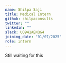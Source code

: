 ```yaml
---
name: Shilpa Saji
title: Medical Intern
github: shilpaconsults
twitter: ""
linkedin: ""
slack: U0941AENQG4
joining_date: "01/07/2025"
role: intern
---
```


Still waiting for this
